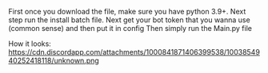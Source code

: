 First once you download the file, make sure you have python 3.9+.
Next step run the install batch file. 
Next get your bot token that you wanna use (common sense) and then put it in config
Then simply run the Main.py file

How it looks: https://cdn.discordapp.com/attachments/1000841871406399538/1003854940252418118/unknown.png

